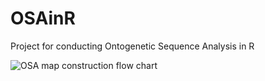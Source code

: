 # OSAinR
Project for conducting Ontogenetic Sequence Analysis in R

![OSA map construction flow chart](https://github.com/user-attachments/assets/472ba55d-cc94-4178-ae37-efbfdb848208)
